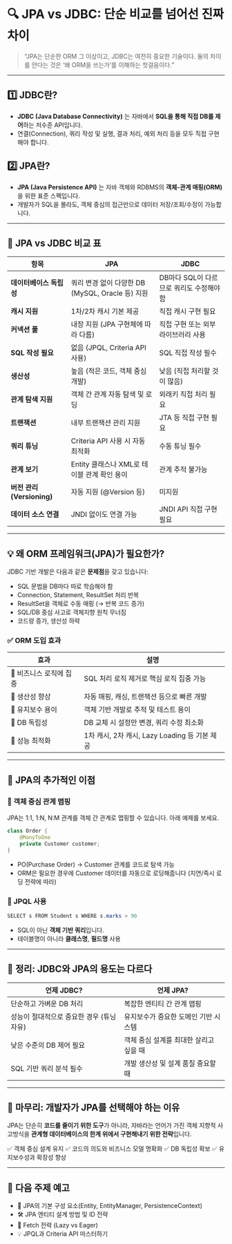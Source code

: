 # 🔍 JPA vs JDBC: 단순 비교를 넘어선 진짜 차이

> “JPA는 단순한 ORM 그 이상이고, JDBC는 여전히 중요한 기술이다. 둘의 차이를 안다는 것은 ‘왜 ORM을 쓰는가’를 이해하는 첫걸음이다.”

---

## 1️⃣ JDBC란?

* **JDBC (Java Database Connectivity)** 는 자바에서 **SQL을 통해 직접 DB를 제어**하는 저수준 API입니다.
* 연결(Connection), 쿼리 작성 및 실행, 결과 처리, 예외 처리 등을 모두 직접 구현해야 합니다.

## 2️⃣ JPA란?

* **JPA (Java Persistence API)** 는 자바 객체와 RDBMS의 **객체-관계 매핑(ORM)** 을 위한 표준 스펙입니다.
* 개발자가 SQL을 몰라도, 객체 중심의 접근만으로 데이터 저장/조회/수정이 가능합니다.

---

## 🔁 JPA vs JDBC 비교 표

| 항목                     | JPA                                  | JDBC                      |
| ---------------------- | ------------------------------------ | ------------------------- |
| **데이터베이스 독립성**         | 쿼리 변경 없이 다양한 DB (MySQL, Oracle 등) 지원 | DB마다 SQL이 다르므로 쿼리도 수정해야 함 |
| **캐시 지원**              | 1차/2차 캐시 기본 제공                       | 직접 캐시 구현 필요               |
| **커넥션 풀**              | 내장 지원 (JPA 구현체에 따라 다름)               | 직접 구현 또는 외부 라이브러리 사용      |
| **SQL 작성 필요**          | 없음 (JPQL, Criteria API 사용)           | SQL 직접 작성 필수              |
| **생산성**                | 높음 (적은 코드, 객체 중심 개발)                 | 낮음 (직접 처리할 것이 많음)         |
| **관계 탐색 지원**           | 객체 간 관계 자동 탐색 및 로딩                   | 외래키 직접 처리 필요              |
| **트랜잭션**               | 내부 트랜잭션 관리 지원                        | JTA 등 직접 구현 필요            |
| **쿼리 튜닝**              | Criteria API 사용 시 자동 최적화             | 수동 튜닝 필수                  |
| **관계 보기**              | Entity 클래스나 XML로 테이블 관계 확인 용이        | 관계 추적 불가능                 |
| **버전 관리 (Versioning)** | 자동 지원 (@Version 등)                   | 미지원                       |
| **데이터 소스 연결**          | JNDI 없이도 연결 가능                       | JNDI API 직접 구현 필요         |

---

## 💡 왜 ORM 프레임워크(JPA)가 필요한가?

JDBC 기반 개발은 다음과 같은 **문제점**을 갖고 있습니다:

* SQL 문법을 DB마다 따로 학습해야 함
* Connection, Statement, ResultSet 처리 반복
* ResultSet을 객체로 수동 매핑 (→ 반복 코드 증가)
* SQL/DB 중심 사고로 객체지향 원칙 무너짐
* 코드량 증가, 생산성 하락

### ✅ ORM 도입 효과

| 효과             | 설명                                 |
| -------------- | ---------------------------------- |
| 🎯 비즈니스 로직에 집중 | SQL 처리 로직 제거로 핵심 로직 집중 가능          |
| 🚀 생산성 향상      | 자동 매핑, 캐싱, 트랜잭션 등으로 빠른 개발          |
| 🔧 유지보수 용이     | 객체 기반 개발로 추적 및 테스트 용이              |
| 🔄 DB 독립성      | DB 교체 시 설정만 변경, 쿼리 수정 최소화          |
| 💾 성능 최적화      | 1차 캐시, 2차 캐시, Lazy Loading 등 기본 제공 |

---

## 🧠 JPA의 추가적인 이점

### 🔸 객체 중심 관계 맵핑

JPA는 1:1, 1\:N, N\:M 관계를 객체 간 관계로 맵핑할 수 있습니다. 아래 예제를 보세요.

```java
class Order {
    @ManyToOne
    private Customer customer;
}
```

* PO(Purchase Order) → Customer 관계를 코드로 탐색 가능
* ORM은 필요한 경우에 Customer 데이터를 자동으로 로딩해줍니다 (지연/즉시 로딩 전략에 따라)

### 🔸 JPQL 사용

```java
SELECT s FROM Student s WHERE s.marks > 90
```

* SQL이 아닌 **객체 기반 쿼리**입니다.
* 테이블명이 아니라 **클래스명**, **필드명** 사용

---

## 🧪 정리: JDBC와 JPA의 용도는 다르다

| 언제 JDBC?                 | 언제 JPA?                |
| ------------------------ | ---------------------- |
| 단순하고 가벼운 DB 처리           | 복잡한 엔티티 간 관계 맵핑        |
| 성능이 절대적으로 중요한 경우 (튜닝 자유) | 유지보수가 중요한 도메인 기반 시스템   |
| 낮은 수준의 DB 제어 필요          | 객체 중심 설계를 최대한 살리고 싶을 때 |
| SQL 기반 쿼리 분석 필수          | 개발 생산성 및 설계 품질 중요할 때   |

---

## 📌 마무리: 개발자가 JPA를 선택해야 하는 이유

JPA는 단순히 **코드를 줄이기 위한 도구**가 아니라, 자바라는 언어가 가진 객체 지향적 사고방식을 **관계형 데이터베이스의 한계 위에서 구현해내기 위한 전략**입니다.

✅ 객체 중심 설계 유지
✅ 코드의 의도와 비즈니스 모델 명확화
✅ DB 독립성 확보
✅ 유지보수성과 확장성 향상

---

## 📎 다음 주제 예고

* 🧱 JPA의 기본 구성 요소(Entity, EntityManager, PersistenceContext)
* 🛠️ JPA 엔티티 설계 방법 및 ID 전략
* 🔄 Fetch 전략 (Lazy vs Eager)
* 💡 JPQL과 Criteria API 마스터하기

